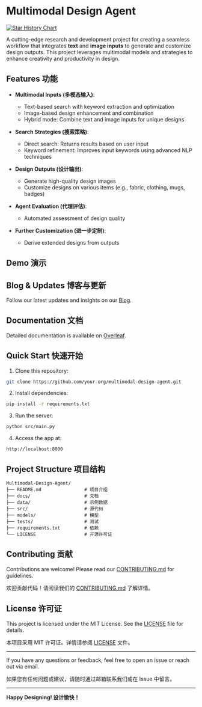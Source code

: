 # Multimodal Design Agent

[![Star History Chart](https://api.star-history.com/svg?repos=life-kit/Multimodal-Design-Agent&type=Date)](https://star-history.com/#life-kit/Multimodal-Design-Agent&Date)

A cutting-edge research and development project for creating a seamless workflow that integrates **text** and **image inputs** to generate and customize design outputs. This project leverages multimodal models and strategies to enhance creativity and productivity in design.

## Features 功能

- **Multimodal Inputs (多模态输入)**:
  - Text-based search with keyword extraction and optimization
  - Image-based design enhancement and combination
  - Hybrid mode: Combine text and image inputs for unique designs

- **Search Strategies (搜索策略)**:
  - Direct search: Returns results based on user input
  - Keyword refinement: Improves input keywords using advanced NLP techniques

- **Design Outputs (设计输出)**:
  - Generate high-quality design images
  - Customize designs on various items (e.g., fabric, clothing, mugs, badges)

- **Agent Evaluation (代理评估)**:
  - Automated assessment of design quality

- **Further Customization (进一步定制)**:
  - Derive extended designs from outputs

## Demo 演示

## Blog & Updates 博客与更新
Follow our latest updates and insights on our [Blog](https://your-blog-link.com).

## Documentation 文档
Detailed documentation is available on [Overleaf](https://your-overleaf-link.com).

## Quick Start 快速开始

1. Clone this repository:
```bash
git clone https://github.com/your-org/multimodal-design-agent.git
```
2. Install dependencies:
```bash
pip install -r requirements.txt
```
3. Run the server:
```bash
python src/main.py
```
4. Access the app at:
```
http://localhost:8000
```

## Project Structure 项目结构
```
Multimodal-Design-Agent/
├── README.md                # 项目介绍
├── docs/                    # 文档
├── data/                    # 示例数据
├── src/                     # 源代码
├── models/                  # 模型
├── tests/                   # 测试
├── requirements.txt         # 依赖
└── LICENSE                  # 开源许可证
```

## Contributing 贡献
Contributions are welcome! Please read our [CONTRIBUTING.md](CONTRIBUTING.md) for guidelines.

欢迎贡献代码！请阅读我们的 [CONTRIBUTING.md](CONTRIBUTING.md) 了解详情。

## License 许可证
This project is licensed under the MIT License. See the [LICENSE](LICENSE) file for details.

本项目采用 MIT 许可证。详情请参阅 [LICENSE](LICENSE) 文件。

---

If you have any questions or feedback, feel free to open an issue or reach out via email.

如果您有任何问题或建议，请随时通过邮箱联系我们或在 Issue 中留言。

---

**Happy Designing! 设计愉快！**
